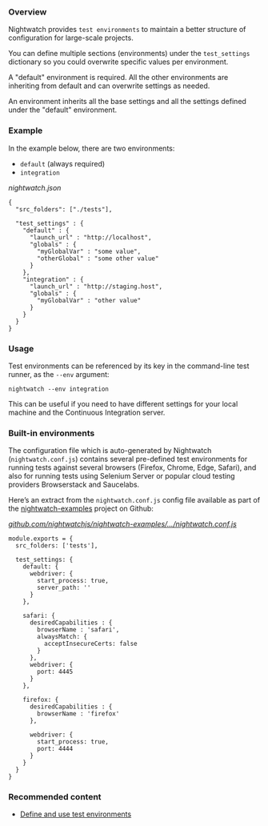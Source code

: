 ### Overview

Nightwatch provides `test environments` to maintain a better structure of configuration for large-scale projects.

You can define multiple sections (environments) under the `test_settings` dictionary so you could overwrite specific values per environment.

A "default" environment is required. All the other environments are inheriting from default and can overwrite settings as needed.

An environment inherits all the base settings and all the settings defined under the "default" environment.

### Example

In the example below, there are two environments:

-   `default` (always required)
-   `integration`

_nightwatch.json_

```
{
  "src_folders": ["./tests"],
  
  "test_settings" : {
    "default" : {
      "launch_url" : "http://localhost",
      "globals" : {
        "myGlobalVar" : "some value",
        "otherGlobal" : "some other value"
      }
    },
    "integration" : {
      "launch_url" : "http://staging.host",
      "globals" : {
        "myGlobalVar" : "other value"
      }
    }
  }
}
```

  

### Usage

Test environments can be referenced by its key in the command-line test runner, as the `--env` argument:

```
nightwatch --env integration
```

This can be useful if you need to have different settings for your local machine and the Continuous Integration server.

### Built-in environments

The configuration file which is auto-generated by Nightwatch (`nightwatch.conf.js`) contains several pre-defined test environments for running tests against several browsers (Firefox, Chrome, Edge, Safari), and also for running tests using Selenium Server or popular cloud testing providers Browserstack and Saucelabs.

Here’s an extract from the `nightwatch.conf.js` config file available as part of the [nightwatch-examples](https://github.com/nightwatchjs/nightwatch-examples/) project on Github:

[_github.com/nightwatchjs/nightwatch-examples/.../nightwatch.conf.js_](https://github.com/nightwatchjs/nightwatch-examples/blob/main/nightwatch.conf.js)

```
module.exports = {
  src_folders: ['tests'],

  test_settings: {
    default: {
      webdriver: {
        start_process: true,
        server_path: ''
      }
    },

    safari: {
      desiredCapabilities : {
        browserName : 'safari',
        alwaysMatch: {
          acceptInsecureCerts: false
        }
      },
      webdriver: {
        port: 4445
      }
    },
    
    firefox: {
      desiredCapabilities : {
        browserName : 'firefox'
      },
      
      webdriver: {
        start_process: true,
        port: 4444
      }
    }
  }
}
```

### Recommended content

-   [Define and use test environments](https://nightwatchjs.org/guide/running-tests/define-test-environments.html)
